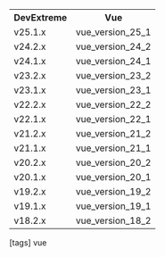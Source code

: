 <table class="dx-table">
    <tr>
        <th>DevExtreme</th>
        <th>Vue</th>
    </tr>
    <tr>
        <td>v25.1.x</td>
        <td>vue_version_25_1</td>
    </tr>
    <tr>
        <td>v24.2.x</td>
        <td>vue_version_24_2</td>
    </tr>
    <tr>
        <td>v24.1.x</td>
        <td>vue_version_24_1</td>
    </tr>
    <tr>
        <td>v23.2.x</td>
        <td>vue_version_23_2</td>
    </tr>
    <tr>
        <td>v23.1.x</td>
        <td>vue_version_23_1</td>
    </tr>
    <tr>
        <td>v22.2.x</td>
        <td>vue_version_22_2</td>
    </tr>
    <tr>
        <td>v22.1.x</td>
        <td>vue_version_22_1</td>
    </tr>
    <tr>
        <td>v21.2.x</td>
        <td>vue_version_21_2</td>
    </tr>
    <tr>
        <td>v21.1.x</td>
        <td>vue_version_21_1</td>
    </tr>
    <tr>
        <td>v20.2.x</td>
        <td>vue_version_20_2</td>
    </tr>
    <tr>
        <td>v20.1.x</td>
        <td>vue_version_20_1</td>
    </tr>
    <tr>
        <td>v19.2.x</td>
        <td>vue_version_19_2</td>
    </tr>
    <tr>
        <td>v19.1.x</td>
        <td>vue_version_19_1</td>
    </tr>
    <tr>
        <td>v18.2.x</td>
        <td>vue_version_18_2</td>
    </tr>
</table>

[tags] vue
